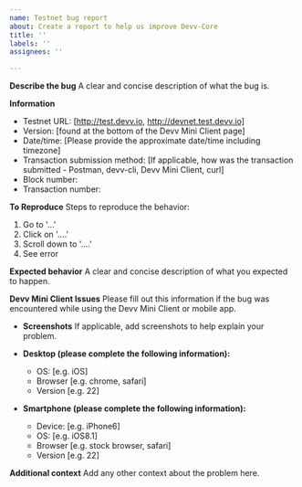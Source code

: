 ```yaml
---
name: Testnet bug report
about: Create a report to help us improve Devv-Core
title: ''
labels: ''
assignees: ''

---
```


**Describe the bug**
A clear and concise description of what the bug is.

**Information**
- Testnet URL: [http://test.devv.io, http://devnet.test.devv.io]
- Version: [found at the bottom of the Devv Mini Client page]
- Date/time: [Please provide the approximate date/time including timezone]
- Transaction submission method: [If applicable, how was the transaction submitted - Postman, devv-cli, Devv Mini Client, curl]
- Block number:
- Transaction number:

**To Reproduce**
Steps to reproduce the behavior:
1. Go to '...'
2. Click on '....'
3. Scroll down to '....'
4. See error

**Expected behavior**
A clear and concise description of what you expected to happen.

**Devv Mini Client Issues**
Please fill out this information if the bug was encountered while using the Devv Mini Client or mobile app.
* **Screenshots**
  If applicable, add screenshots to help explain your problem.

* **Desktop (please complete the following information):**
   - OS: [e.g. iOS]
   - Browser [e.g. chrome, safari]
   - Version [e.g. 22]

* **Smartphone (please complete the following information):**
   - Device: [e.g. iPhone6]
   - OS: [e.g. iOS8.1]
   - Browser [e.g. stock browser, safari]
   - Version [e.g. 22]

**Additional context**
Add any other context about the problem here.
